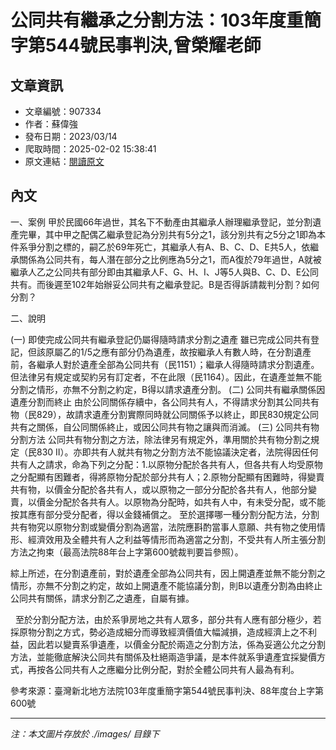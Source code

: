 # 公同共有繼承之分割方法：103年度重簡字第544號民事判決,曾榮耀老師

## 文章資訊
- 文章編號：907334
- 作者：蘇偉強
- 發布日期：2023/03/14
- 爬取時間：2025-02-02 15:38:41
- 原文連結：[閱讀原文](https://real-estate.get.com.tw/Columns/detail.aspx?no=907334)

## 內文
一、案例
甲於民國66年過世，其名下不動產由其繼承人辦理繼承登記，並分割遺產完畢，其中甲之配偶乙繼承登記為分別共有5分之1，該分別共有之5分之1即為本件系爭分割之標的，嗣乙於69年死亡，其繼承人有A、B、C、D、E共5人，依繼承關係為公同共有，每人潛在部分之比例應為5分之1，而A復於79年過世，A就被繼承人乙之公同共有部分即由其繼承人F、G、H、I、J等5人與B、C、D、E公同共有。而後遲至102年始辦妥公同共有之繼承登記。B是否得訴請裁判分割？如何分割？

二、說明

 (一) 即使完成公同共有繼承登記仍屬得隨時請求分割之遺產
雖已完成公同共有登記，但該原屬乙的1/5之應有部分仍為遺產，故按繼承人有數人時，在分割遺產前，各繼承人對於遺產全部為公同共有（民1151）；繼承人得隨時請求分割遺產。但法律另有規定或契約另有訂定者，不在此限（民1164）。因此，在遺產並無不能分割之情形，亦無不分割之約定，B得以請求遺產分割。
 (二) 公同共有繼承關係因遺產分割而終止
由於公同關係存續中，各公同共有人，不得請求分割其公同共有物（民829），故請求遺產分割實際同時就公同關係予以終止，即民830規定公同共有之關係，自公同關係終止，或因公同共有物之讓與而消滅。
 (三) 公同共有物分割方法
公同共有物分割之方法，除法律另有規定外，準用關於共有物分割之規定（民830 II）。亦即共有人就共有物之分割方法不能協議決定者，法院得因任何共有人之請求，命為下列之分配：1.以原物分配於各共有人，但各共有人均受原物之分配顯有困難者，得將原物分配於部分共有人；2.原物分配顯有困難時，得變賣共有物，以價金分配於各共有人，或以原物之一部分分配於各共有人，他部分變賣，以價金分配於各共有人。以原物為分配時，如共有人中，有未受分配，或不能按其應有部分受分配者，得以金錢補償之。
至於選擇哪一種分割分配方法，分割共有物究以原物分割或變價分割為適當，法院應斟酌當事人意願、共有物之使用情形、經濟效用及全體共有人之利益等情形而為適當之分割，不受共有人所主張分割方法之拘束（最高法院88年台上字第600號裁判要旨參照）。
綜上所述，在分割遺產前，對於遺產全部為公同共有，因上開遺產並無不能分割之情形，亦無不分割之約定，故如上開遺產不能協議分割，則B以遺產分割為由終止公同共有關係，請求分割乙之遺產，自屬有據。
 
至於分割分配方法，由於系爭房地之共有人眾多，部分共有人應有部分極少，若採原物分割之方式，勢必造成細分而導致經濟價值大幅減損，造成經濟上之不利益，因此若以變賣系爭遺產，以價金分配於兩造之分割方法，係為妥適公允之分割方法，並能徹底解決公同共有關係及杜絕兩造爭議，是本件就系爭遺產宜採變價方式，再按各公同共有人之應繼分比例分配，對於全體公同共有人最為有利。

參考來源：臺灣新北地方法院103年度重簡字第544號民事判決、88年度台上字第600號

---
*注：本文圖片存放於 ./images/ 目錄下*
